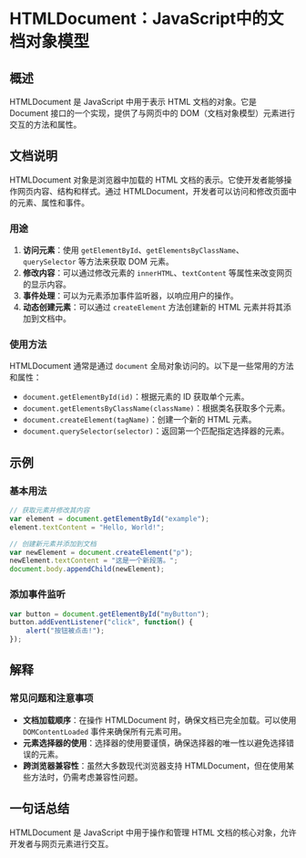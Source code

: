 <!--
Meta Description: # HTMLDocument：JavaScript中的文档对象模型 ## 概述 HTMLDocument 是 JavaScript 中用于表示 HTML 文档的对象。它是 Document 接口的一个实现，提供了与网页中的 DOM（文档对象模型）元素进行交互的方法和属性。 ## 文档说明 HTMLD...
Meta Keywords: document, htmldocument, html, javascript, getelementbyid
-->

# HTMLDocument：JavaScript中的文档对象模型

## 概述
HTMLDocument 是 JavaScript 中用于表示 HTML 文档的对象。它是 Document 接口的一个实现，提供了与网页中的 DOM（文档对象模型）元素进行交互的方法和属性。

## 文档说明
HTMLDocument 对象是浏览器中加载的 HTML 文档的表示。它使开发者能够操作网页内容、结构和样式。通过 HTMLDocument，开发者可以访问和修改页面中的元素、属性和事件。

### 用途
1. **访问元素**：使用 `getElementById`、`getElementsByClassName`、`querySelector` 等方法来获取 DOM 元素。
2. **修改内容**：可以通过修改元素的 `innerHTML`、`textContent` 等属性来改变网页的显示内容。
3. **事件处理**：可以为元素添加事件监听器，以响应用户的操作。
4. **动态创建元素**：可以通过 `createElement` 方法创建新的 HTML 元素并将其添加到文档中。

### 使用方法
HTMLDocument 通常是通过 `document` 全局对象访问的。以下是一些常用的方法和属性：

- `document.getElementById(id)`：根据元素的 ID 获取单个元素。
- `document.getElementsByClassName(className)`：根据类名获取多个元素。
- `document.createElement(tagName)`：创建一个新的 HTML 元素。
- `document.querySelector(selector)`：返回第一个匹配指定选择器的元素。

## 示例
### 基本用法
```javascript
// 获取元素并修改其内容
var element = document.getElementById("example");
element.textContent = "Hello, World!";

// 创建新元素并添加到文档
var newElement = document.createElement("p");
newElement.textContent = "这是一个新段落。";
document.body.appendChild(newElement);
```

### 添加事件监听
```javascript
var button = document.getElementById("myButton");
button.addEventListener("click", function() {
    alert("按钮被点击!");
});
```

## 解释
### 常见问题和注意事项
- **文档加载顺序**：在操作 HTMLDocument 时，确保文档已完全加载。可以使用 `DOMContentLoaded` 事件来确保所有元素可用。
- **元素选择器的使用**：选择器的使用要谨慎，确保选择器的唯一性以避免选择错误的元素。
- **跨浏览器兼容性**：虽然大多数现代浏览器支持 HTMLDocument，但在使用某些方法时，仍需考虑兼容性问题。

## 一句话总结
HTMLDocument 是 JavaScript 中用于操作和管理 HTML 文档的核心对象，允许开发者与网页元素进行交互。